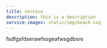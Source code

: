 ```yaml
---
title: service
description: this is a description
service-images: static/img/beach.svg
---
```

fsdfgsfdserawfssgeafwsgdbsre